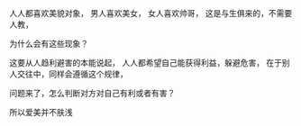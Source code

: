 人人都喜欢美貌对象，
男人喜欢美女，
女人喜欢帅哥，
这是与生俱来的，不需要人教，

为什么会有这些现象？

这要从人趋利避害的本能说起，
人人都希望自己能获得利益，躲避危害，
在于别人交往中，同样会遵循这个规律，

问题来了，怎么判断对方对自己有利或者有害？



所以爱美并不肤浅